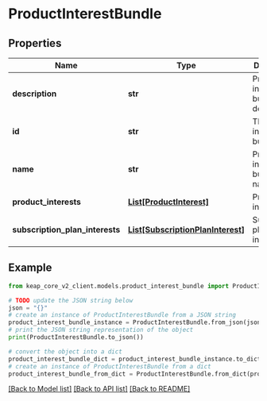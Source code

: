 # ProductInterestBundle


## Properties

Name | Type | Description | Notes
------------ | ------------- | ------------- | -------------
**description** | **str** | Product interest bundle description | [optional] 
**id** | **str** | The product interest bundle ID | [optional] 
**name** | **str** | Product interest bundle name | [optional] 
**product_interests** | [**List[ProductInterest]**](ProductInterest.md) | Product interests | [optional] 
**subscription_plan_interests** | [**List[SubscriptionPlanInterest]**](SubscriptionPlanInterest.md) | Subscription plan interests | [optional] 

## Example

```python
from keap_core_v2_client.models.product_interest_bundle import ProductInterestBundle

# TODO update the JSON string below
json = "{}"
# create an instance of ProductInterestBundle from a JSON string
product_interest_bundle_instance = ProductInterestBundle.from_json(json)
# print the JSON string representation of the object
print(ProductInterestBundle.to_json())

# convert the object into a dict
product_interest_bundle_dict = product_interest_bundle_instance.to_dict()
# create an instance of ProductInterestBundle from a dict
product_interest_bundle_from_dict = ProductInterestBundle.from_dict(product_interest_bundle_dict)
```
[[Back to Model list]](../README.md#documentation-for-models) [[Back to API list]](../README.md#documentation-for-api-endpoints) [[Back to README]](../README.md)


